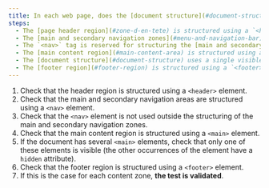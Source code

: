 ```yaml
---
title: In each web page, does the [document structure](#document-structure) meet these conditions (excluding special cases)?
steps:
  - The [page header region](#zone-d-en-tete) is structured using a `<header>` tag.
  - The [main and secondary navigation zones](#menu-and-navigation-bar) are structured using a `<nav>` tag.
  - The `<nav>` tag is reserved for structuring the [main and secondary navigation zones](#menu-and-navigation-bar).
  - The [main content region](#main-content-area) is structured using a `<main>` tag.
  - The [document structure](#document-structure) uses a single visible `<main>` tag.
  - The [footer region](#footer-region) is structured using a `<footer>` tag.
---
```


1. Check that the header region is structured using a `<header>` element.
2. Check that the main and secondary navigation areas are structured using a `<nav>` element.
3. Check that the `<nav>` element is not used outside the structuring of the main and secondary navigation zones.
4. Check that the main content region is structured using a `<main>` element.
5. If the document has several `<main>` elements, check that only one of these elements is visible (the other occurrences of the element have a `hidden` attribute).
6. Check that the footer region is structured using a `<footer>` element.
7. If this is the case for each content zone, **the test is validated**.
